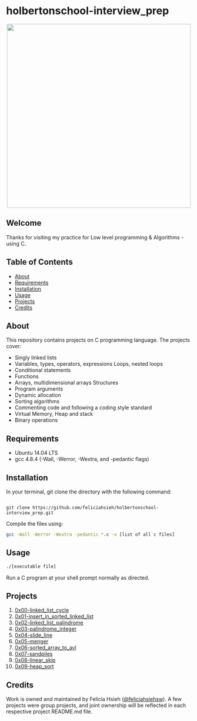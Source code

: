 # holbertonschool-interview_prep

<p align="center"><img src="https://s3.amazonaws.com/intranet-projects-files/holbertonschool-low_level_programming/212/cisfun.jpg" width="500"></p>

## Welcome
Thanks for visiting my practice for Low level programming & Algorithms - using C.

## Table of Contents
* [About](#about)
* [Requirements](#requirements)
* [Installation](#installation)
* [Usage](#usage)
* [Projects](#projects)
* [Credits](#credits)

## About
This repository contains projects on C programming language. The projects cover:
- Singly linked lists
- Variables, types, operators, expressions Loops, nested loops
- Conditional statements
- Functions
- Arrays, multidimensional arrays Structures
- Program arguments
- Dynamic allocation
- Sorting algorithms
- Commenting code and following a coding style standard
- Virtual Memory, Heap and stack
- Binary operations

## Requirements
* Ubuntu 14.04 LTS
* gcc 4.8.4 (-Wall, -Werror, -Wextra, and -pedantic flags)

## Installation
In your terminal, git clone the directory with the following command:
```

git clone https://github.com/feliciahsieh/holbertonschool-interview_prep.git
```

Compile the files using:

```sh
gcc -Wall -Werror -Wextra -pedantic *.c -o [list of all c files]
```

## Usage
```sh
./[executable file]
```

Run a C program at your shell prompt normally as directed.

## Projects
1. [0x00-linked_list_cycle](./0x00-linked_list_cycle)
2. [0x01-insert_in_sorted_linked_list](./0x01-insert_in_sorted_linked_list)
3. [0x02-linked_list_palindrome](./0x02-linked_list_palindrome)
4. [0x03-palindrome_integer](./0x03-palindrome_integer)
5. [0x04-slide_line](./0x04-slide_line)
6. [0x05-menger](./0x05-menger)
7. [0x06-sorted_array_to_avl](./0x06-sorted_array_to_avl)
8. [0x07-sandpiles](./0x07-sandpiles)
9. [0x08-linear_skip](./0x08-linear_skip)
10. [0x09-heap_sort](./0x09-heap_sort)

## Credits
Work is owned and maintained by Felicia Hsieh ([@feliciahsiehsw](https://twitter.com/feliciahsiehsw)). A few projects were group projects, and joint ownership will be reflected in each respective project README.md file.
